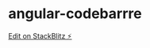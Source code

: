 # angular-codebarrre

[Edit on StackBlitz ⚡️](https://stackblitz.com/edit/angular-ngx-barcode-example-scanner-jjjkqo)